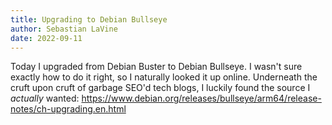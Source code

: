 ```yaml
---
title: Upgrading to Debian Bullseye
author: Sebastian LaVine
date: 2022-09-11
---
```


Today I upgraded from Debian Buster to Debian Bullseye. I wasn't sure
exactly how to do it right, so I naturally looked it up online.
Underneath the cruft upon cruft of garbage SEO'd tech blogs, I luckily
found the source I *actually* wanted:
<https://www.debian.org/releases/bullseye/arm64/release-notes/ch-upgrading.en.html>
